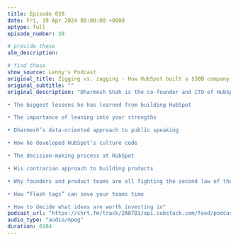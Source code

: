 ```yaml
---
title: Episode 038
date: Fri, 19 Apr 2024 08:00:00 +0000
eptype: full
episode_number: 38

# provide these
alm_description: 

# find these
show_source: Lenny's Podcast
original_title: Zigging vs. zagging - How HubSpot built a $30B company Dharmesh Shah (co-founder/CTO)
original_subtitle: ""
original_description: "Dharmesh Shah is the co-founder and CTO of HubSpot (currently valued at $30 billion) and one of the most fascinating founders I’ve ever met. Dharmesh is the keeper of HubSpot’s Culture Code, built ChatSpot (an AI chatbot built on top of HubSpot CRM) and a game called WordPlay (which grew to 16 million users), and also founded and writes for OnStartups, a top-ranking startup blog and community with more than 1M members. He’s also invested in 100+ startups including OpenAI, AngelList, Coinbase, and Dropbox. In our conversation, we discuss

• The biggest lessons he has learned from building HubSpot

• The importance of leaning into your strengths

• Dharmesh’s data-oriented approach to public speaking

• How he developed HubSpot’s culture code

• The decision-making process at HubSpot

• His contrarian approach to building products

• Why founders and product teams are all fighting the second law of thermodynamics

• How “flash tags” can save your teams time

• How to decide what ideas are worth investing in"
podcast_url: "https://chrt.fm/track/2A87B1/api.substack.com/feed/podcast/142957775/b1b1a603a2013121f7aa9ed1703e4165.mp3"
audio_type: "audio/mpeg"
duration: 6104
---
```

